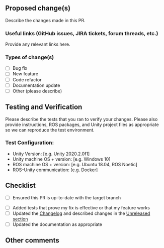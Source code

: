 ## Proposed change(s)

Describe the changes made in this PR.

### Useful links (GitHub issues, JIRA tickets, forum threads, etc.)

Provide any relevant links here.

### Types of change(s)

- [ ] Bug fix
- [ ] New feature
- [ ] Code refactor
- [ ] Documentation update
- [ ] Other (please describe)

## Testing and Verification

Please describe the tests that you ran to verify your changes. Please also provide instructions, ROS packages, and Unity project files as appropriate so we can reproduce the test environment.

### Test Configuration:
- Unity Version: [e.g. Unity 2020.2.0f1]
- Unity machine OS + version: [e.g. Windows 10]
- ROS machine OS + version: [e.g. Ubuntu 18.04, ROS Noetic]
- ROS–Unity communication: [e.g. Docker]

## Checklist
- [ ] Ensured this PR is up-to-date with the target branch
<!-- - [ ] Followed the style guidelines as described in the [Contribution Guidelines](../CONTRIBUTING.md)) -->
- [ ] Added tests that prove my fix is effective or that my feature works
- [ ] Updated the [Changelog](../CHANGELOG.md) and described changes in the [Unreleased section](../CHANGELOG.md#unreleased)
- [ ] Updated the documentation as appropriate

## Other comments
